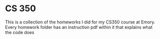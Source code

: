 # CS 350 

This is a collection of the homeworks I did for my CS350 course at Emory. Every homework folder has an instruction pdf within it that explains what the code does 